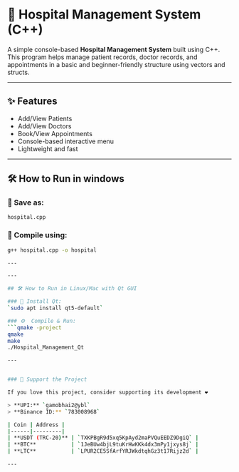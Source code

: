 # 🏥 Hospital Management System (C++)

A simple console-based **Hospital Management System** built using C++. This program helps manage patient records, doctor records, and appointments in a basic and beginner-friendly structure using vectors and structs.

---

## ✨ Features

- Add/View Patients
- Add/View Doctors
- Book/View Appointments
- Console-based interactive menu
- Lightweight and fast

---

## 🛠 How to Run in windows

### 💾 Save as:
`hospital.cpp`

### 🧱 Compile using:
```bash
g++ hospital.cpp -o hospital

---

---

## 🛠 How to Run in Linux/Mac with Qt GUI

### 🧱 Install Qt:
`sudo apt install qt5-default`

### ⚙️  Compile & Run:
```qmake -project
qmake
make
./Hospital_Management_Qt

---


### 🙏 Support the Project

If you love this project, consider supporting its development ❤️

> **UPI:** `gamobhai2@ybl`  
> **Binance ID:** `783008968`

| Coin | Address |
|------|---------|
| **USDT (TRC-20)** | `TXKPBgR9d5xq5KpAyd2maPVQuEEDZ9DgiQ` |
| **BTC**           | `1JeBUw4bjL9tuKrHwKKk4dx3mPy1jxys8j` |
| **LTC**           | `LPUR2CE5SfArfYRJWkdtqhGz3t17Rijz2d` |

---
